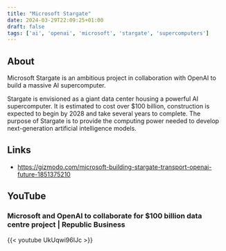 ```yaml
---
title: "Microsoft Stargate"
date: 2024-03-29T22:09:25+01:00
draft: false
tags: ['ai', 'openai', 'microsoft', 'stargate', 'supercomputers']
---
```


## About
Microsoft Stargate is an ambitious project in collaboration with OpenAI to build a massive AI supercomputer.

Stargate is envisioned as a giant data center housing a powerful AI supercomputer.  It is estimated to cost over $100 billion, construction is expected to begin by 2028 and take several years to complete.  The purpose of Stargate is to provide the computing power needed to develop next-generation artificial intelligence models.

## Links
- https://gizmodo.com/microsoft-building-stargate-transport-openai-future-1851375210

## YouTube

### Microsoft and OpenAI to collaborate for $100 billion data centre project | Republic Business
{{< youtube UkUqwi96IJc >}}
